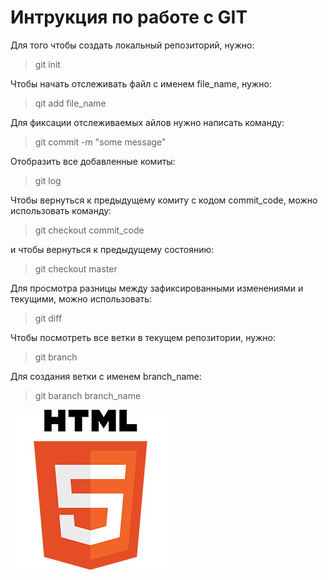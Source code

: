 # Интрукция по работе с GIT
Для того чтобы создать локальный репозиторий, нужно:
> git init

Чтобы начать отслеживать файл с именем file_name, нужно:
> qit add file_name

Для фиксации отслеживаемых айлов нужно написать команду:
> git commit -m "some message"

Отобразить все добавленные комиты:
> git log

Чтобы вернуться к предыдущему комиту с кодом commit_code, можно использовать команду:
> git checkout commit_code

и чтобы вернуться к предыдущему состоянию:
> git checkout master

Для просмотра разницы между зафиксированными изменениями и текущими, можно использовать:
> git diff

Чтобы посмотреть все ветки в текущем репозитории, нужно:

> git branch

Для создания ветки с именем branch_name:

> git baranch branch_name

![some pic](/image/HTML5_Logo.jpg)